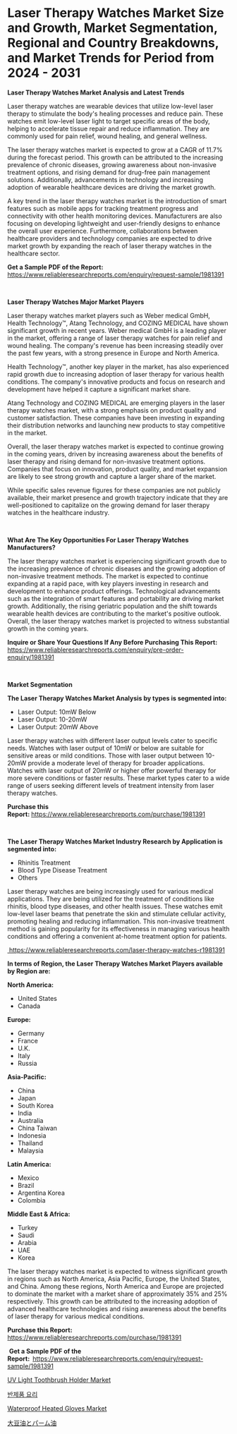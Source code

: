 <p><h1>Laser Therapy Watches Market Size and Growth, Market Segmentation, Regional and Country Breakdowns, and Market Trends for Period from 2024 -  2031</h1></p><p><strong>Laser Therapy Watches Market Analysis and Latest Trends</strong></p>
<p><p>Laser therapy watches are wearable devices that utilize low-level laser therapy to stimulate the body's healing processes and reduce pain. These watches emit low-level laser light to target specific areas of the body, helping to accelerate tissue repair and reduce inflammation. They are commonly used for pain relief, wound healing, and general wellness.</p><p>The laser therapy watches market is expected to grow at a CAGR of 11.7% during the forecast period. This growth can be attributed to the increasing prevalence of chronic diseases, growing awareness about non-invasive treatment options, and rising demand for drug-free pain management solutions. Additionally, advancements in technology and increasing adoption of wearable healthcare devices are driving the market growth.</p><p>A key trend in the laser therapy watches market is the introduction of smart features such as mobile apps for tracking treatment progress and connectivity with other health monitoring devices. Manufacturers are also focusing on developing lightweight and user-friendly designs to enhance the overall user experience. Furthermore, collaborations between healthcare providers and technology companies are expected to drive market growth by expanding the reach of laser therapy watches in the healthcare sector.</p></p>
<p><strong>Get a Sample PDF of the Report:&nbsp;</strong> <a href="https://www.reliableresearchreports.com/enquiry/request-sample/1981391">https://www.reliableresearchreports.com/enquiry/request-sample/1981391</a></p>
<p>&nbsp;</p>
<p><strong>Laser Therapy Watches Major Market Players</strong></p>
<p><p>Laser therapy watches market players such as Weber medical GmbH, Health Technology™, Atang Technology, and COZING MEDICAL have shown significant growth in recent years. Weber medical GmbH is a leading player in the market, offering a range of laser therapy watches for pain relief and wound healing. The company's revenue has been increasing steadily over the past few years, with a strong presence in Europe and North America.</p><p>Health Technology™, another key player in the market, has also experienced rapid growth due to increasing adoption of laser therapy for various health conditions. The company's innovative products and focus on research and development have helped it capture a significant market share.</p><p>Atang Technology and COZING MEDICAL are emerging players in the laser therapy watches market, with a strong emphasis on product quality and customer satisfaction. These companies have been investing in expanding their distribution networks and launching new products to stay competitive in the market.</p><p>Overall, the laser therapy watches market is expected to continue growing in the coming years, driven by increasing awareness about the benefits of laser therapy and rising demand for non-invasive treatment options. Companies that focus on innovation, product quality, and market expansion are likely to see strong growth and capture a larger share of the market.</p><p>While specific sales revenue figures for these companies are not publicly available, their market presence and growth trajectory indicate that they are well-positioned to capitalize on the growing demand for laser therapy watches in the healthcare industry.</p></p>
<p>&nbsp;</p>
<p><strong>What Are The Key Opportunities For Laser Therapy Watches Manufacturers?</strong></p>
<p><p>The laser therapy watches market is experiencing significant growth due to the increasing prevalence of chronic diseases and the growing adoption of non-invasive treatment methods. The market is expected to continue expanding at a rapid pace, with key players investing in research and development to enhance product offerings. Technological advancements such as the integration of smart features and portability are driving market growth. Additionally, the rising geriatric population and the shift towards wearable health devices are contributing to the market's positive outlook. Overall, the laser therapy watches market is projected to witness substantial growth in the coming years.</p></p>
<p><strong>Inquire or Share Your Questions If Any Before Purchasing This Report:</strong> <a href="https://www.reliableresearchreports.com/enquiry/pre-order-enquiry/1981391">https://www.reliableresearchreports.com/enquiry/pre-order-enquiry/1981391</a></p>
<p>&nbsp;</p>
<p><strong>Market Segmentation</strong></p>
<p><strong>The Laser Therapy Watches Market Analysis by types is segmented into:</strong></p>
<p><ul><li>Laser Output: 10mW Below</li><li>Laser Output: 10-20mW</li><li>Laser Output: 20mW Above</li></ul></p>
<p><p>Laser therapy watches with different laser output levels cater to specific needs. Watches with laser output of 10mW or below are suitable for sensitive areas or mild conditions. Those with laser output between 10-20mW provide a moderate level of therapy for broader applications. Watches with laser output of 20mW or higher offer powerful therapy for more severe conditions or faster results. These market types cater to a wide range of users seeking different levels of treatment intensity from laser therapy watches.</p></p>
<p><strong>Purchase this Report:&nbsp;</strong><a href="https://www.reliableresearchreports.com/purchase/1981391">https://www.reliableresearchreports.com/purchase/1981391</a></p>
<p>&nbsp;</p>
<p><strong>The Laser Therapy Watches Market Industry Research by Application is segmented into:</strong></p>
<p><ul><li>Rhinitis Treatment</li><li>Blood Type Disease Treatment</li><li>Others</li></ul></p>
<p><p>Laser therapy watches are being increasingly used for various medical applications. They are being utilized for the treatment of conditions like rhinitis, blood type diseases, and other health issues. These watches emit low-level laser beams that penetrate the skin and stimulate cellular activity, promoting healing and reducing inflammation. This non-invasive treatment method is gaining popularity for its effectiveness in managing various health conditions and offering a convenient at-home treatment option for patients.</p></p>
<p><a href="https://www.reliableresearchreports.com/laser-therapy-watches-r1981391">&nbsp;https://www.reliableresearchreports.com/laser-therapy-watches-r1981391</a></p>
<p><strong>In terms of Region, the Laser Therapy Watches Market Players available by Region are:</strong></p>
<p>
    <p> <strong> North America: </strong>
        <ul>
            <li>United States</li>
            <li>Canada</li>
        </ul>
        </p> 
    <p> <strong> Europe: </strong>
        <ul>
            <li>Germany</li>
            <li>France</li>
            <li>U.K.</li>
            <li>Italy</li>
            <li>Russia</li>
        </ul>
        </p> 
    <p> <strong> Asia-Pacific: </strong>
        <ul>
            <li>China</li>
            <li>Japan</li>
            <li>South Korea</li>
            <li>India</li>
            <li>Australia</li>
            <li>China Taiwan</li>
            <li>Indonesia</li>
            <li>Thailand</li>
            <li>Malaysia</li>
        </ul>
        </p> 
    <p> <strong> Latin America: </strong>
        <ul>
            <li>Mexico</li>
            <li>Brazil</li>
            <li>Argentina Korea</li>
            <li>Colombia</li>
        </ul>
        </p> 
    <p> <strong> Middle East & Africa: </strong>
        <ul>
            <li>Turkey</li>
            <li>Saudi</li>
            <li>Arabia</li>
            <li>UAE</li>
            <li>Korea</li>
        </ul>
    </p>
    </p>
<p><p>The laser therapy watches market is expected to witness significant growth in regions such as North America, Asia Pacific, Europe, the United States, and China. Among these regions, North America and Europe are projected to dominate the market with a market share of approximately 35% and 25% respectively. This growth can be attributed to the increasing adoption of advanced healthcare technologies and rising awareness about the benefits of laser therapy for various medical conditions.</p></p>
<p><strong>Purchase this Report: </strong><a href="https://www.reliableresearchreports.com/purchase/1981391">https://www.reliableresearchreports.com/purchase/1981391</a></p>
<p>&nbsp;<strong>Get a Sample PDF of the Report:&nbsp;&nbsp;</strong><a href="https://www.reliableresearchreports.com/enquiry/request-sample/1981391">https://www.reliableresearchreports.com/enquiry/request-sample/1981391</a></p>
<p><strong></strong></p>
<p><p><a href="https://github.com/Gilanghao0/Market-Research-Report-List-1/blob/main/uv-light-toothbrush-holder-market.md">UV Light Toothbrush Holder Market</a></p><p><a href="https://github.com/JackieFauhey9089475/Market-Research-Report-List-2/blob/main/3280521154427.md">반제품 요리</a></p><p><a href="https://github.com/YashRP12/Market-Research-Report-List-5/blob/main/waterproof-heated-gloves-market.md">Waterproof Heated Gloves Market</a></p><p><a href="https://github.com/KaliMetz2023/Market-Research-Report-List-1/blob/main/2624458145893.md">大豆油とパーム油</a></p></p>